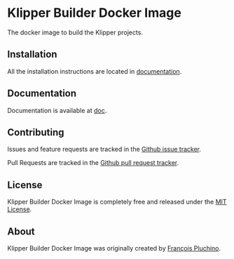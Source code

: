 Klipper Builder Docker Image
============================

The docker image to build the Klipper projects.

Installation
------------

All the installation instructions are located in [documentation](doc/index.md).

Documentation
-------------

Documentation is available at [doc](doc/index.md).

Contributing
------------

Issues and feature requests are tracked in the [Github issue tracker](https://github.com/klipperdev/docker-builder/issues).

Pull Requests are tracked in the [Github pull request tracker](https://github.com/klipperdev/docker-builder/pulls).

License
-------

Klipper Builder Docker Image is completely free and released under the [MIT License](LICENSE).

About
-----

Klipper Builder Docker Image was originally created by [François Pluchino](https://github.com/francoispluchino).

